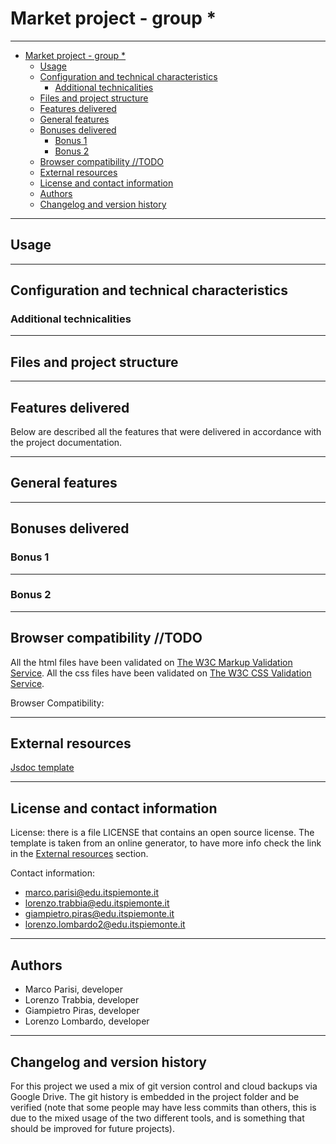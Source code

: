 # Market project - group *


---

- [Market project - group *](#market-project---group-)
  - [Usage](#usage)
  - [Configuration and technical characteristics](#configuration-and-technical-characteristics)
    - [Additional technicalities](#additional-technicalities)
  - [Files and project structure](#files-and-project-structure)
  - [Features delivered](#features-delivered)
  - [General features](#general-features)
  - [Bonuses delivered](#bonuses-delivered)
    - [Bonus 1](#bonus-1)
    - [Bonus 2](#bonus-2)
  - [Browser compatibility //TODO](#browser-compatibility-todo)
  - [External resources](#external-resources)
  - [License and contact information](#license-and-contact-information)
  - [Authors](#authors)
  - [Changelog and version history](#changelog-and-version-history)

---

## Usage

---

## Configuration and technical characteristics


### Additional technicalities

---

## Files and project structure


---

## Features delivered

Below are described all the features that were delivered in accordance with the project documentation.

---

## General features


---

## Bonuses delivered

### Bonus 1


---

### Bonus 2


---

## Browser compatibility //TODO

All the html files have been validated on [The W3C Markup Validation Service](https://validator.w3.org/).
All the css files have been validated on [The W3C CSS Validation Service](https://jigsaw.w3.org/css-validator/).

Browser Compatibility:


---

## External resources

[Jsdoc template](https://github.com/braintree/jsdoc-template)

---

## License and contact information

License: there is a file LICENSE that contains an open source license.
The template is taken from an online generator, to have more info
check the link in the [External resources](#external-resources) section.



Contact information:

-   marco.parisi@edu.itspiemonte.it
-   lorenzo.trabbia@edu.itspiemonte.it
-   giampietro.piras@edu.itspiemonte.it
-   lorenzo.lombardo2@edu.itspiemonte.it

---

## Authors

-   Marco Parisi, developer
-   Lorenzo Trabbia, developer
-   Giampietro Piras, developer
-   Lorenzo Lombardo, developer

---

## Changelog and version history

For this project we used a mix of git version control and cloud backups via Google Drive. The git history is embedded in the project folder and be verified (note that some people may have less commits than others, this is due to the mixed usage of the two different tools, and is something that should be improved for future projects).
